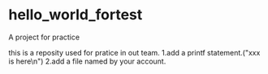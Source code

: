 # hello_world_fortest
A project for practice


this is a reposity used for pratice in out team.
1.add a printf statement.("xxx is here\n")
2.add a file named by your account.

